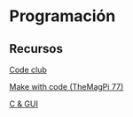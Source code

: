 # Programación


## Recursos

[Code club](https://www.raspberrypi.org/magpi-issues/Code-Club_Book-of-Scratch-DIGITAL.pdf)

[Make with code (TheMagPi 77)](https://www.raspberrypi.org/magpi-issues/MagPi77.pdf#page=26)

[C & GUI](https://www.raspberrypi.org/magpi-issues/C_GUI_Programming.pdf)
